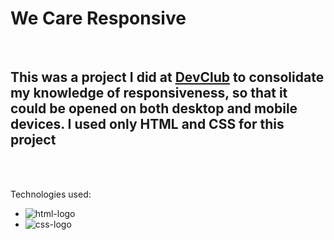 <h1> We Care Responsive</h1>
<br>
<h2>This was a project I did at <a href="https://rodolfomori.com.br/devclub">DevClub</a> to consolidate my knowledge of responsiveness, so that it could be opened on both desktop and mobile devices. I used only HTML and CSS for this project</h2>
<br>
<br>

Technologies used:

  - <img src="https://img.shields.io/badge/HTML5-E34F26?style=for-the-badge&logo=html5&logoColor=white" alt="html-logo">

  - <img src="https://img.shields.io/badge/CSS3-1572B6?style=for-the-badge&logo=css3&logoColor=white" alt="css-logo">

  <br>
  <br>
